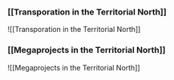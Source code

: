 ### [[Transporation in the Territorial North]]
![[Transporation in the Territorial North]]

### [[Megaprojects in the Territorial North]]
![[Megaprojects in the Territorial North]]
